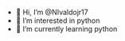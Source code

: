 - 👋 Hi, I’m @NIvaldojr17
- 👀 I’m interested in python  
- 🌱 I’m currently learning python
<!---
NIvaldojr17/NIvaldojr17 is a ✨ special ✨ repository because its `README.md` (this file) appears on your GitHub profile.
You can click the Preview link to take a look at your changes.
--->

